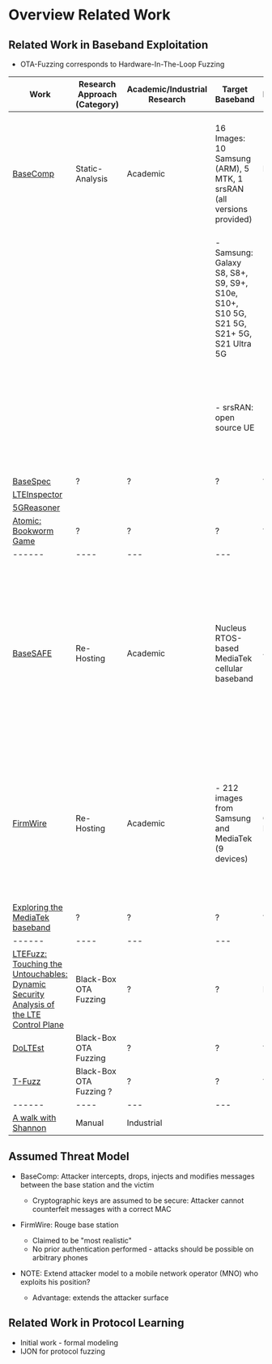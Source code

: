 # Overview Related Work

## Related Work in Baseband Exploitation

- OTA-Fuzzing corresponds to Hardware-In-The-Loop Fuzzing

| Work                                                                                                                    | Research Approach (Category) | Academic/Industrial Research | Target Baseband                                                                       | Target Protocol Version | Target Protocol Component                                                                                                                        | Open Source | Description                                                                                                                                                                                                         |
|-------------------------------------------------------------------------------------------------------------------------|------------------------------|------------------------------|---------------------------------------------------------------------------------------|-------------------------|--------------------------------------------------------------------------------------------------------------------------------------------------|-------------|---------------------------------------------------------------------------------------------------------------------------------------------------------------------------------------------------------------------|
| [BaseComp](./static-analysis/basecomp.md)                                                                               | Static-Analysis              | Academic                     | 16 Images: 10 Samsung (ARM), 5 MTK, 1 srsRAN (all versions provided)                  | LTE & 5G                | Integrity Protection Function during Non-Access-Stratum (NAS) setup. Located on Layer 3 (session management, call control & user authentication) | Yes         | Create a factor graph for the integrity protection function                                                                                                                                                         |
|                                                                                                                         |                              |                              | - Samsung: Galaxy S8, S8+, S9, S9+, S10e, S10+, S10 5G, S21 5G, S21+ 5G, S21 Ultra 5G |                         | - After receiving a message, the BP has to check whether the message is security protected                                                       |             | - Graph with variables and functions, where input -> fn -> output                                                                                                                                                   |
|                                                                                                                         |                              |                              | - srsRAN: open source UE                                                              |                         | - If yes: Integrity (i.e. MAC) has to be checked before being processed (e.g. decrypted)                                                         |             | - Use probability theory to compute the relative probability of a variable being true (depending on the inputs & functions)                                                                                         |
| [BaseSpec](./static-analysis/basespec.md)                                                                               | ?                            | ?                            | ?                                                                                     | ?                       | ?                                                                                                                                                | No          | ?                                                                                                                                                                                                                   |
| [LTEInspector](./static-analysis/lteinspector.md)                                                                       |                              |                              |                                                                                       |                         |                                                                                                                                                  |             |                                                                                                                                                                                                                     |
| [5GReasoner](./static-analysis/5greasoner.md)                                                                           |                              |                              |                                                                                       |                         |                                                                                                                                                  |             |                                                                                                                                                                                                                     |
| [Atomic: Bookworm Game](./static-analysis/bookworm.md)                                                                  | ?                            | ?                            | ?                                                                                     | ?                       | ?                                                                                                                                                | ?           | ?                                                                                                                                                                                                                   |
| ------                                                                                                                  | ----                         | ---                          | ---                                                                                   | ---                     | ---                                                                                                                                              | ---         | ---                                                                                                                                                                                                                 |
| [BaseSAFE](./re-hosting/baseSAFE.md)                                                                                    | Re-Hosting                   | Academic                     | Nucleus RTOS-based MediaTek cellular baseband                                         | 4G                      | Layer 3 Signaling messages: unencrypted & pre-authentication messages                                                                            | Yes         | Selectively re-host components of basebands: determine a function that should be analyzed (i.e. a task). Uses hooks for sanitization to find memory safety vulnerabilities. Uses a memory dump as a starting point. |
| [FirmWire](./re-hosting/firmwire.md)                                                                                    | Re-Hosting                   | Academic                     | - 212 images from Samsung and MediaTek (9 devices)                                    | GSM & LTE               | Mainly pre-authentication attacks for unauthenticated phones.                                                                                    | Yes         | Re-host the entire baseband and try to boot it successfully. This is achieved by emulating external hardware and writing a framework that supports similar basebands.                                               |
| [Exploring the MediaTek baseband](./re-hosting/mtk-fuzzing.md)                                                          | ?                            | ?                            | ?                                                                                     | ?                       | ?                                                                                                                                                | ?           | ?                                                                                                                                                                                                                   |
| ------                                                                                                                  | ----                         | ---                          | ---                                                                                   | ---                     | ---                                                                                                                                              | ---         | ---                                                                                                                                                                                                                 |
| [LTEFuzz: Touching the Untouchables: Dynamic Security Analysis of the LTE Control Plane](./ota-fuzzing/untouchables.md) | Black-Box OTA Fuzzing        | ?                            | ?                                                                                     | LTE                     | NAS and Radio Resource Control (RRC) Messages (Layer 3)                                                                                          | No          | ?                                                                                                                                                                                                                   |
| [DoLTEst](./ota-fuzzing/doltest.md)                                                                                     | Black-Box OTA Fuzzing        | ?                            | ?                                                                                     | ?                       | ?                                                                                                                                                | ?           | ?                                                                                                                                                                                                                   |
| [T-Fuzz](./ota-fuzzing/t-fuzz.md)                                                                                       | Black-Box OTA Fuzzing ?      | ?                            | ?                                                                                     | ?                       | ?                                                                                                                                                | ?           | ?                                                                                                                                                                                                                   |
| ------                                                                                                                  | ----                         | ---                          | ---                                                                                   | ---                     | ---                                                                                                                                              | ---         | ---                                                                                                                                                                                                                 |
| [A walk with Shannon](./manual/a-walk-with-shannon.md)                                                                  | Manual                       | Industrial                   | 



## Assumed Threat Model

- BaseComp: Attacker intercepts, drops, injects and modifies messages between the base station and the victim
    - Cryptographic keys are assumed to be secure: Attacker cannot counterfeit messages with a correct MAC
- FirmWire: Rouge base station
    - Claimed to be "most realistic"
    - No prior authentication performed - attacks should be possible on arbitrary phones

- NOTE: Extend attacker model to a mobile network operator (MNO) who exploits his position?
    - Advantage: extends the attacker surface

## Related Work in Protocol Learning

- Initial work - formal modeling
- IJON for protocol fuzzing

